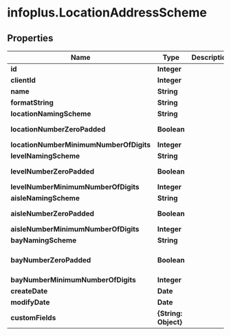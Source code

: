 # infoplus.LocationAddressScheme

## Properties
Name | Type | Description | Notes
------------ | ------------- | ------------- | -------------
**id** | **Integer** |  | [optional] 
**clientId** | **Integer** |  | 
**name** | **String** |  | 
**formatString** | **String** |  | 
**locationNamingScheme** | **String** |  | 
**locationNumberZeroPadded** | **Boolean** |  | [default to false]
**locationNumberMinimumNumberOfDigits** | **Integer** |  | [optional] 
**levelNamingScheme** | **String** |  | 
**levelNumberZeroPadded** | **Boolean** |  | [default to false]
**levelNumberMinimumNumberOfDigits** | **Integer** |  | [optional] 
**aisleNamingScheme** | **String** |  | 
**aisleNumberZeroPadded** | **Boolean** |  | [default to false]
**aisleNumberMinimumNumberOfDigits** | **Integer** |  | [optional] 
**bayNamingScheme** | **String** |  | [optional] 
**bayNumberZeroPadded** | **Boolean** |  | [optional] [default to false]
**bayNumberMinimumNumberOfDigits** | **Integer** |  | [optional] 
**createDate** | **Date** |  | [optional] 
**modifyDate** | **Date** |  | [optional] 
**customFields** | **{String: Object}** |  | [optional] 


